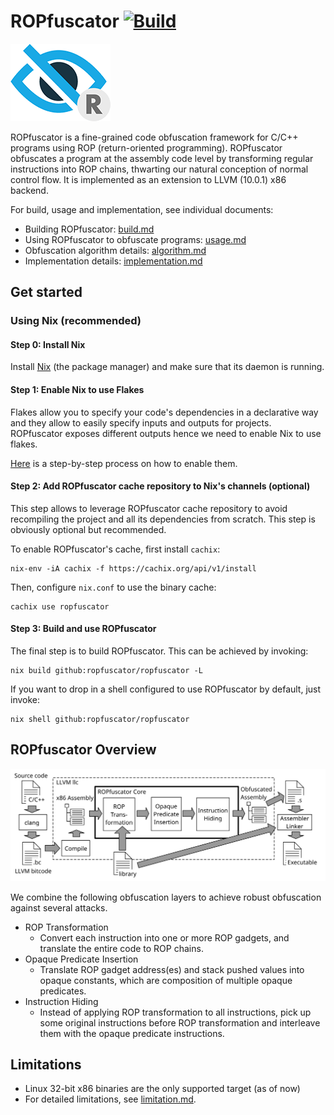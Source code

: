 # ROPfuscator [![Build](https://github.com/ropfuscator/ropfuscator/actions/workflows/main.yaml/badge.svg)](https://github.com/ropfuscator/ropfuscator/actions/workflows/main.yaml)
![logo](./docs/logo.png)

ROPfuscator is a fine-grained code obfuscation framework for C/C++ programs using ROP (return-oriented programming).
ROPfuscator obfuscates a program at the assembly code level by transforming regular instructions into ROP chains, thwarting our natural conception of normal control flow.
It is implemented as an extension to LLVM (10.0.1) x86 backend.

For build, usage and implementation, see individual documents:

- Building ROPfuscator: [build.md](./docs/build.md)
- Using ROPfuscator to obfuscate programs: [usage.md](./docs/usage.md)
- Obfuscation algorithm details: [algorithm.md](./docs/algorithm.md)
- Implementation details: [implementation.md](./docs/implementation.md)

## Get started

### Using Nix (recommended)

#### Step 0: Install Nix

Install [Nix](https://nix.dev/tutorials/install-nix) (the package manager) and make sure that its daemon is running.

#### Step 1: Enable Nix to use Flakes

Flakes allow you to specify your code's dependencies in a declarative way and they allow to easily specify inputs and outputs for projects. ROPfuscator exposes different outputs hence we need to enable Nix to use flakes.

[Here](https://nixos.wiki/wiki/Flakes) is a step-by-step process on how to enable them.

#### Step 2: Add ROPfuscator cache repository to Nix's channels (optional) 

This step allows to leverage ROPfuscator cache repository to avoid recompiling the project and all its dependencies from scratch. This step is obviously optional but recommended.

To enable ROPfuscator's cache, first install `cachix`:

```
nix-env -iA cachix -f https://cachix.org/api/v1/install
```

Then, configure `nix.conf` to use the binary cache:

```
cachix use ropfuscator
```

#### Step 3: Build and use ROPfuscator

The final step is to build ROPfuscator. This can be achieved by invoking:

```
nix build github:ropfuscator/ropfuscator -L
```

If you want to drop in a shell configured to use ROPfuscator by default, just invoke:

```
nix shell github:ropfuscator/ropfuscator
```

## ROPfuscator Overview

![architecture](./docs/architecture.svg)

We combine the following obfuscation layers to achieve robust obfuscation against several attacks.

- ROP Transformation
  - Convert each instruction into one or more ROP gadgets, and translate the entire code to ROP chains.
- Opaque Predicate Insertion
  - Translate ROP gadget address(es) and stack pushed values into opaque constants, which are composition of multiple opaque predicates.
- Instruction Hiding
  - Instead of applying ROP transformation to all instructions, pick up some original instructions before ROP transformation and interleave them with the opaque predicate instructions.

## Limitations

- Linux 32-bit x86 binaries are the only supported target (as of now)
- For detailed limitations, see [limitation.md](./docs/limitation.md).
